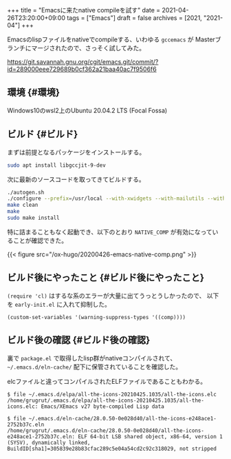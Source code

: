 +++
title = "Emacsに来たnative compileを試す"
date = 2021-04-26T23:20:00+09:00
tags = ["Emacs"]
draft = false
archives = [2021, "2021-04"]
+++

Emacsのlispファイルをnativeでcompileする、いわゆる `gccemacs` が
Masterブランチにマージされたので、さっそく試してみた。

<https://git.savannah.gnu.org/cgit/emacs.git/commit/?id=289000eee729689b0cf362a21baa40ac7f9506f6>


## 環境 {#環境}

Windows10のwsl2上のUbuntu 20.04.2 LTS (Focal Fossa)


## ビルド {#ビルド}

まずは前提となるパッケージをインストールする。

```bash
sudo apt install libgccjit-9-dev
```

次に最新のソースコードを取ってきてビルドする。

```bash
./autogen.sh
./configure --prefix=/usr/local --with-xwidgets --with-mailutils --with-native-compilation
make clean
make
sudo make install
```

特に詰まることもなく起動でき、以下のとおり `NATIVE_COMP` が有効になっていることが確認できた。

{{< figure src="/ox-hugo/20200426-emacs-native-comp.png" >}}


## ビルド後にやったこと {#ビルド後にやったこと}

`(require 'cl)` はするな系のエラーが大量に出てうっとうしかったので、
以下を `early-init.el` に入れて抑制した。

```emacs-lisp
(custom-set-variables '(warning-suppress-types '((comp))))
```


## ビルド後の確認 {#ビルド後の確認}

裏で `package.el` で取得したlisp群がnativeコンパイルされて、
`~/.emacs.d/eln-cache/` 配下に保管されていることを確認した。

elcファイルと違ってコンパイルされたELFファイルであることもわかる。

```plain
$ file ~/.emacs.d/elpa/all-the-icons-20210425.1035/all-the-icons.elc
/home/grugrut/.emacs.d/elpa/all-the-icons-20210425.1035/all-the-icons.elc: Emacs/XEmacs v27 byte-compiled Lisp data

$ file ~/.emacs.d/eln-cache/28.0.50-0e028d40/all-the-icons-e248ace1-2752b37c.eln
/home/grugrut/.emacs.d/eln-cache/28.0.50-0e028d40/all-the-icons-e248ace1-2752b37c.eln: ELF 64-bit LSB shared object, x86-64, version 1 (SYSV), dynamically linked, BuildID[sha1]=305839e28b83cfac289c5e04a54cd2c92c318029, not stripped
```
